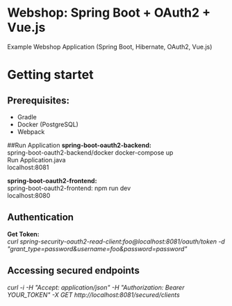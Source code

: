 # Webshop: Spring Boot + OAuth2 + Vue.js

Example Webshop Application (Spring Boot, Hibernate, OAuth2, Vue.js)

# Getting startet
## Prerequisites:
- Gradle
- Docker (PostgreSQL)
- Webpack     

##Run Application
**spring-boot-oauth2-backend:**  
spring-boot-oauth2-backend/docker docker-compose up  
Run Application.java  
localhost:8081  

**spring-boot-oauth2-frontend:**  
spring-boot-oauth2-frontend: npm run dev  
localhost:8080  

## Authentication
**Get Token:**  
*curl spring-security-oauth2-read-client:foo@localhost:8081/oauth/token -d "grant_type=password&username=foo&password=password"*

## Accessing secured endpoints
*curl -i -H "Accept: application/json" -H "Authorization: Bearer YOUR_TOKEN" -X GET http://localhost:8081/secured/clients*
